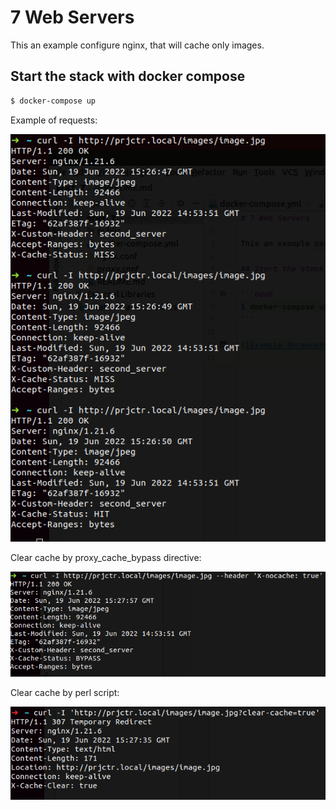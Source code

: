 # 7 Web Servers

This an example configure nginx, that will cache only images.

## Start the stack with docker compose

```bash
$ docker-compose up
```

Example of requests:

![Example of requests](./example.png?raw=true "Example of requests")

Clear cache by proxy_cache_bypass directive:

![Example of requests](./clear-by-bypass.png?raw=true "Example of requests")

Clear cache by perl script:

![Example of requests](./clear-by-script.png?raw=true "Example of requests")
